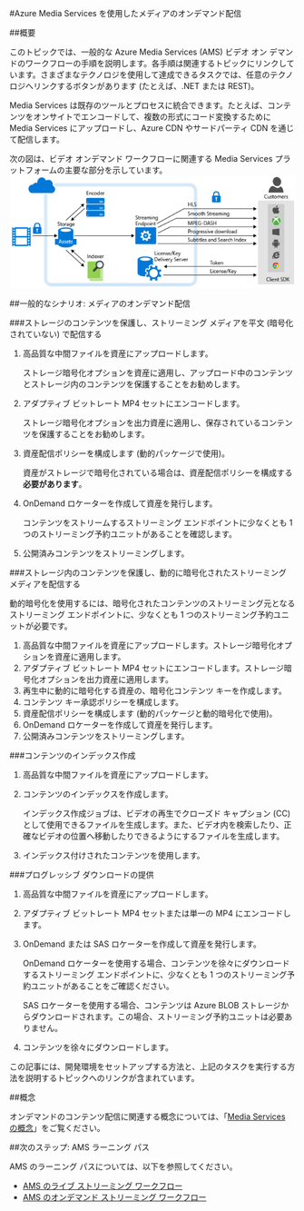 <properties 
	pageTitle="Azure Media Services を使用したメディアのオンデマンド配信" 
	description="このトピックでは、Azure Media Services を使用したメディアのオンデマンド配信の一般的なシナリオについて説明します。" 
	services="media-services" 
	documentationCenter="" 
	authors="Juliako" 
	manager="dwrede" 
	editor=""/>

<tags 
	ms.service="media-services" 
	ms.workload="media" 
	ms.tgt_pltfrm="na" 
	ms.devlang="na" 
	ms.topic="article" 
	ms.date="09/07/2015"   
	ms.author="juliako"/>


#Azure Media Services を使用したメディアのオンデマンド配信

##概要

このトピックでは、一般的な Azure Media Services (AMS) ビデオ オン デマンドのワークフローの手順を説明します。各手順は関連するトピックにリンクしています。さまざまなテクノロジを使用して達成できるタスクでは、任意のテクノロジへリンクするボタンがあります (たとえば、.NET または REST)。

Media Services は既存のツールとプロセスに統合できます。たとえば、コンテンツをオンサイトでエンコードして、複数の形式にコード変換するために Media Services にアップロードし、Azure CDN やサードパーティ CDN を通じて配信します。

次の図は、ビデオ オンデマンド ワークフローに関連する Media Services プラットフォームの主要な部分を示しています。![VoD ワークフロー][vod-overview]

##<a id="vod_scenarios"></a>一般的なシナリオ: メディアのオンデマンド配信

###ストレージのコンテンツを保護し、ストリーミング メディアを平文 (暗号化されていない) で配信する

1. 高品質な中間ファイルを資産にアップロードします。
	
	ストレージ暗号化オプションを資産に適用し、アップロード中のコンテンツとストレージ内のコンテンツを保護することをお勧めします。 
1. アダプティブ ビットレート MP4 セットにエンコードします。 

	ストレージ暗号化オプションを出力資産に適用し、保存されているコンテンツを保護することをお勧めします。
	
1. 資産配信ポリシーを構成します (動的パッケージで使用)。
	
	資産がストレージで暗号化されている場合は、資産配信ポリシーを構成する**必要があります**。

1. OnDemand ロケーターを作成して資産を発行します。

	コンテンツをストリームするストリーミング エンドポイントに少なくとも 1 つのストリーミング予約ユニットがあることを確認します。

1. 公開済みコンテンツをストリーミングします。

###ストレージ内のコンテンツを保護し、動的に暗号化されたストリーミング メディアを配信する  

動的暗号化を使用するには、暗号化されたコンテンツのストリーミング元となるストリーミング エンドポイントに、少なくとも 1 つのストリーミング予約ユニットが必要です。

1. 高品質な中間ファイルを資産にアップロードします。ストレージ暗号化オプションを資産に適用します。
1. アダプティブ ビットレート MP4 セットにエンコードします。ストレージ暗号化オプションを出力資産に適用します。
1. 再生中に動的に暗号化する資産の、暗号化コンテンツ キーを作成します。
2. コンテンツ キー承認ポリシーを構成します。
1. 資産配信ポリシーを構成します (動的パッケージと動的暗号化で使用)。
1. OnDemand ロケーターを作成して資産を発行します。
1. 公開済みコンテンツをストリーミングします。 

###コンテンツのインデックス作成

1. 高品質な中間ファイルを資産にアップロードします。
1. コンテンツのインデックスを作成します。

	インデックス作成ジョブは、ビデオの再生でクローズド キャプション (CC) として使用できるファイルを生成します。また、ビデオ内を検索したり、正確なビデオの位置へ移動したりできるようにするファイルを生成します。

1. インデックス付けされたコンテンツを使用します。


###プログレッシブ ダウンロードの提供 

1. 高品質な中間ファイルを資産にアップロードします。
1. アダプティブ ビットレート MP4 セットまたは単一の MP4 にエンコードします。
1. OnDemand または SAS ロケーターを作成して資産を発行します。

	OnDemand ロケーターを使用する場合、コンテンツを徐々にダウンロードするストリーミング エンドポイントに、少なくとも 1 つのストリーミング予約ユニットがあることをご確認ください。

	SAS ロケーターを使用する場合、コンテンツは Azure BLOB ストレージからダウンロードされます。この場合、ストリーミング予約ユニットは必要ありません。
  
1. コンテンツを徐々にダウンロードします。

この記事には、開発環境をセットアップする方法と、上記のタスクを実行する方法を説明するトピックへのリンクが含まれています。


##概念

オンデマンドのコンテンツ配信に関連する概念については、「[Media Services の概念](media-services-concepts.md)」をご覧ください。


##次のステップ: AMS ラーニング パス

AMS のラーニング パスについては、以下を参照してください。

- [AMS のライブ ストリーミング ワークフロー](http://azure.microsoft.com/documentation/learning-paths/media-services-streaming-live/)
- [AMS のオンデマンド ストリーミング ワークフロー](http://azure.microsoft.com/documentation/learning-paths/media-services-streaming-on-demand/)

[vod-overview]: ./media/media-services-video-on-demand-workflow/media-services-video-on-demand.png
 

<!---HONumber=Sept15_HO2-->